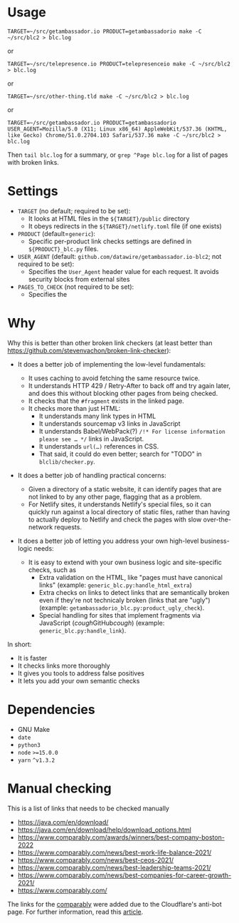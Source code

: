 # Usage

```shell
TARGET=~/src/getambassador.io PRODUCT=getambassadorio make -C ~/src/blc2 > blc.log
```

or

```shell
TARGET=~/src/telepresence.io PRODUCT=telepresenceio make -C ~/src/blc2 > blc.log
```

or

```shell
TARGET=~/src/other-thing.tld make -C ~/src/blc2 > blc.log
```

or

```shell
TARGET=~/src/getambassador.io PRODUCT=getambassadorio USER_AGENT=Mozilla/5.0 (X11; Linux x86_64) AppleWebKit/537.36 (KHTML, like Gecko) Chrome/51.0.2704.103 Safari/537.36 make -C ~/src/blc2 > blc.log
```

Then `tail blc.log` for a summary, or `grep ^Page blc.log` for a list
of pages with broken links.

# Settings

- `TARGET` (no default; required to be set):
  - It looks at HTML files in the `${TARGET}/public` directory
  - It obeys redirects in the `${TARGET}/netlify.toml` file (if one
    exists)
- `PRODUCT` (default=`generic`):
  - Specific per-product link checks settings are defined in
    `${PRODUCT}_blc.py` files.
- `USER_AGENT` (default: `github.com/datawire/getambassador.io-blc2`; not required to be set):
  - Specifies the `User_Agent` header value for each request. It avoids security blocks from external sites
- `PAGES_TO_CHECK` (not required to be set):
  - Specifies the

# Why

Why this is better than other broken link checkers (at least better
than https://github.com/stevenvachon/broken-link-checker):

- It does a better job of implementing the low-level fundamentals:

  - It uses caching to avoid fetching the same resource twice.
  - It understands HTTP 429 / Retry-After to back off and try again
    later, and does this without blocking other pages from being
    checked.
  - It checks that the `#fragment` exists in the linked page.
  - It checks more than just HTML:
    - It understands many link types in HTML
    - It understands sourcemap v3 links in JavaScript
    - It understands Babel/WebPack(?) `/!* For license information please see … */` links in JavaScript.
    - It understands `url(…)` references in CSS.
    - That said, it could do even better; search for "TODO" in
      `blclib/checker.py`.

- It does a better job of handling practical concerns:

  - Given a directory of a static website, it can identify pages that
    are not linked to by any other page, flagging that as a problem.
  - For Netlify sites, it understands Netlify's special files, so it
    can quickly run against a local directory of static files, rather
    than having to actually deploy to Netlify and check the pages
    with slow over-the-network requests.

- It does a better job of letting you address your own high-level
  business-logic needs:
  - It is easy to extend with your own business logic and
    site-specific checks, such as
    - Extra validation on the HTML, like "pages must have canonical
      links" (example: `generic_blc.py:handle_html_extra`)
    - Extra checks on links to detect links that are semantically
      broken even if they're not technicaly broken (links that are
      "ugly") (example:
      `getambassadorio_blc.py:product_ugly_check`).
    - Special handling for sites that implement fragments via
      JavaScript (*cough*GitHub*cough*) (example:
      `generic_blc.py:handle_link`).

In short:

- It is faster
- It checks links more thoroughly
- It gives you tools to address false positives
- It lets you add your own semantic checks

# Dependencies

- GNU Make
- `date`
- `python3`
- `node` `>=15.0.0`
- `yarn` `^v1.3.2`

# Manual checking

This is a list of links that needs to be checked manually

- https://java.com/en/download/
- https://java.com/en/download/help/download_options.html
- https://www.comparably.com/awards/winners/best-company-boston-2022
- https://www.comparably.com/news/best-work-life-balance-2021/
- https://www.comparably.com/news/best-ceos-2021/
- https://www.comparably.com/news/best-leadership-teams-2021/
- https://www.comparably.com/news/best-companies-for-career-growth-2021/
- https://www.comparably.com/

The links for the [comparably](https://www.comparably.com/) were added due to the Cloudflare's anti-bot page. For further information, read this [article](https://pixeljets.com/blog/scrape-ninja-bypassing-cloudflare-403-code-1020-errors/).
